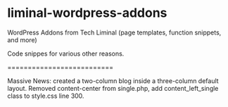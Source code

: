 liminal-wordpress-addons
======================

WordPress Addons from Tech Liminal (page templates, function snippets, and more)

Code snippes for various other reasons.

==========================

Massive News: created a two-column blog inside a three-column default layout. Removed content-center from single.php, add content_left_single class to style.css line 300.